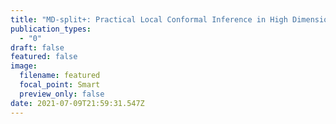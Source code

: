 ```yaml
---
title: "MD-split+: Practical Local Conformal Inference in High Dimensions"
publication_types:
  - "0"
draft: false
featured: false
image:
  filename: featured
  focal_point: Smart
  preview_only: false
date: 2021-07-09T21:59:31.547Z
---
```

